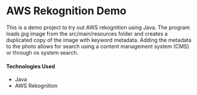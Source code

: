 # AWS Rekognition Demo
This is a demo project to try out AWS rekognition using Java. The program loads jpg image from the src/main/resources folder and creates a duplicated copy of the image with keyword metadata. Adding the metadata to the photo allows for search using a content management system (CMS) or through os system search.


#### Technologies Used
  - Java
  - AWS Rekognition

